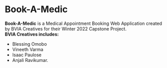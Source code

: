 # Book-A-Medic
<b>Book-A-Medic</b> is a Medical Appointment Booking Web Application created by BVIA Creatives for their Winter 2022 Capstone Project. 
<br> <b>BVIA Creatives includes:</b>
<ul>
  <li> Blessing Omobo </li>
  <li> Vineeth Varma </li>
  <li> Isaac Paulose </li>
  <li> Anjali Ravikumar.</li>
</ul>
